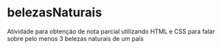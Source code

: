 # belezasNaturais
Atividade para obtenção de nota parcial utilizando HTML e CSS para falar sobre pelo menos 3 belezas naturais de um país
